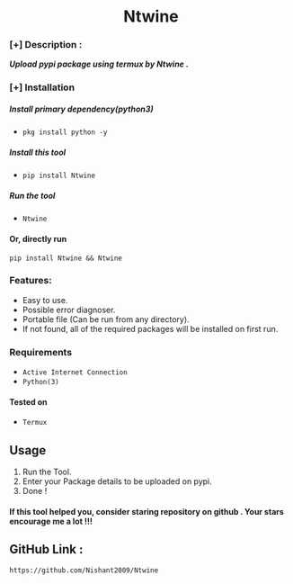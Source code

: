 <h1 align="center">Ntwine</h1>

### [+] Description :

***Upload pypi package using termux by Ntwine .***


### [+] Installation

##### Install primary dependency(python3)

  - ```pkg install python -y```

##### Install this tool

 - ```pip install Ntwine```

##### Run the tool

 - ```Ntwine```

#### Or, directly run
```
pip install Ntwine && Ntwine
```

### Features:
 
 - Easy to use.
 - Possible error diagnoser.
 - Portable file (Can be run from any directory).
 - If not found, all of the required packages will be installed on first run.


### Requirements

 - `Active Internet Connection`
 - `Python(3)`


#### Tested on

 - `Termux`


## Usage

1. Run the Tool.
2. Enter your Package details to be uploaded on pypi.
3. Done ! 


####  If this tool helped you, consider staring repository on github . Your stars encourage me a lot !!!

## GitHub Link :
  ```
https://github.com/Nishant2009/Ntwine
```


